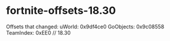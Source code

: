 # fortnite-offsets-18.30
Offsets that changed: uWorld: 0x9df4ce0 GoObjects: 0x9c08558    TeamIndex:  0xEE0  // 18.30
